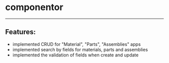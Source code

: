 # componentor

---

## Features:

- implemented CRUD for "Material", "Parts", "Assemblies" apps
- implemented search by fields for materials, parts and assemblies
- implemented the validation of fields when create and update
